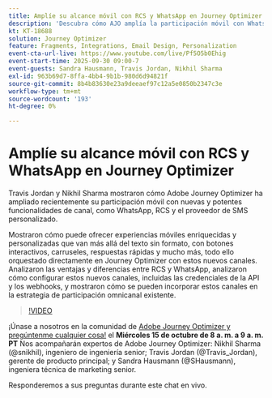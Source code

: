 ```yaml
---
title: Amplíe su alcance móvil con RCS y WhatsApp en Journey Optimizer
description: 'Descubra cómo AJO amplía la participación móvil con WhatsApp, RCS y SMS: experiencias enriquecidas, interactivas y personalizadas.'
kt: KT-18688
solution: Journey Optimizer
feature: Fragments, Integrations, Email Design, Personalization
event-cta-url-live: https://www.youtube.com/live/Pf5O5b0Ehig
event-start-time: 2025-09-30 09:00-7
event-guests: Sandra Hausmann, Travis Jordan, Nikhil Sharma
exl-id: 963b69d7-8ffa-4bb4-9b1b-980d6d94821f
source-git-commit: 8b4b83630e23a9deeaef97c12a5e0850b2347c3e
workflow-type: tm+mt
source-wordcount: '193'
ht-degree: 0%

---
```


# Amplíe su alcance móvil con RCS y WhatsApp en Journey Optimizer

Travis Jordan y Nikhil Sharma mostraron cómo Adobe Journey Optimizer ha ampliado recientemente su participación móvil con nuevas y potentes funcionalidades de canal, como WhatsApp, RCS y el proveedor de SMS personalizado.

Mostraron cómo puede ofrecer experiencias móviles enriquecidas y personalizadas que van más allá del texto sin formato, con botones interactivos, carruseles, respuestas rápidas y mucho más, todo ello orquestado directamente en Journey Optimizer con estos nuevos canales. Analizaron las ventajas y diferencias entre RCS y WhatsApp, analizaron cómo configurar estos nuevos canales, incluidas las credenciales de la API y los webhooks, y mostraron cómo se pueden incorporar estos canales en la estrategia de participación omnicanal existente.

>[!VIDEO](https://video.tv.adobe.com/v/3475370/?quality=12&learn=on)

¡Únase a nosotros en la comunidad de [Adobe Journey Optimizer y pregúntenme cualquier cosa!](https://experienceleaguecommunities.adobe.com/t5/journey-optimizer-events/ask-me-anything-october-15th-with-journey-optimizer-product/ec-p/778477?profile.language=es) el **Miércoles 15 de octubre de 8 a. m. a 9 a. m. PT** Nos acompañarán expertos de Adobe Journey Optimizer: Nikhil Sharma (@snikhil), ingeniero de ingeniería senior; Travis Jordan (@Travis_Jordan), gerente de producto principal; y Sandra Hausmann (@SHausmann), ingeniera técnica de marketing senior.

Responderemos a sus preguntas durante este chat en vivo.
